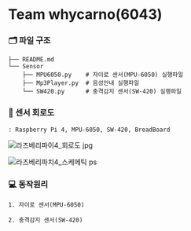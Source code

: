 # Team whycarno(6043)

### 🗂️ 파일 구조
```
├── README.md
└── Sensor
    ├── MPU6050.py    # 자이로 센서(MPU-6050) 실행파일
    ├── Mp3Player.py  # 음성안내 실행파일
    └── SW420.py      # 충격감지 센서(SW-420) 실행파일
```

### 🪫 센서 회로도
    : Raspberry Pi 4, MPU-6050, SW-420, BreadBoard
![라즈베리파이4_회로도 jpg](https://github.com/hdddhdd/whycarno_6043/assets/131581393/a9123a8e-dd73-4c3a-adcd-fd38dbe30324)

![라즈베리파치4_스케메틱 ps](https://github.com/hdddhdd/whycarno_6043/assets/131581393/84999fe5-ddfa-4f05-ae01-c468e4ad5138)

### 💻 동작원리
    1. 자이로 센서(MPU-6050)

    2. 충격감지 센서(SW-420)
